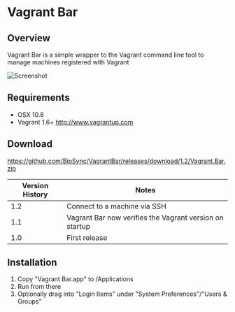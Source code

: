 # Vagrant Bar

## Overview

Vagrant Bar is a simple wrapper to the Vagrant command line tool to manage machines registered with Vagrant

![Screenshot](https://raw.githubusercontent.com/BipSync/VagrantBar/master/Screenshot.png)

## Requirements

* OSX 10.8
* Vagrant 1.6+ http://www.vagrantup.com

## Download

https://github.com/BipSync/VagrantBar/releases/download/1.2/Vagrant.Bar.zip


Version History|Notes
----|----
1.2 | Connect to a machine via SSH
1.1 | Vagrant Bar now verifies the Vagrant version on startup
1.0 | First release

## Installation
1. Copy "Vagrant Bar.app" to /Applications
2. Run from there
3. Optionally drag into "Login Items" under "System Preferences"/"Users & Groups"